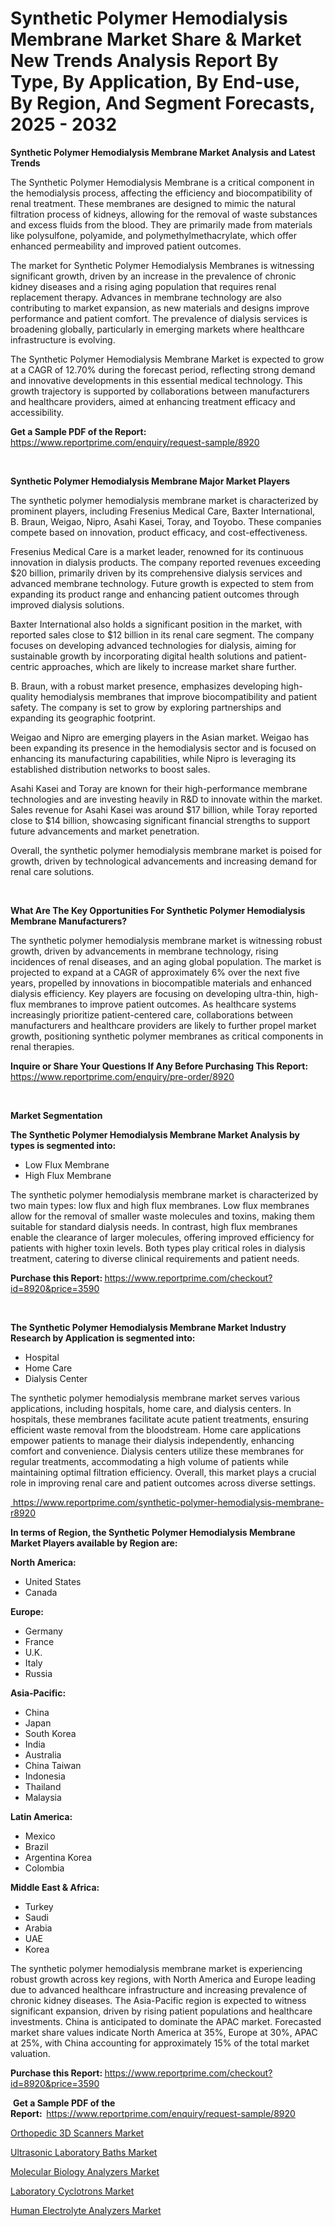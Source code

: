 <p><h1>Synthetic Polymer Hemodialysis Membrane Market Share & Market New Trends Analysis Report By Type, By Application, By End-use, By Region, And Segment Forecasts, 2025 - 2032</h1></p><p><strong>Synthetic Polymer Hemodialysis Membrane Market Analysis and Latest Trends</strong></p>
<p><p>The Synthetic Polymer Hemodialysis Membrane is a critical component in the hemodialysis process, affecting the efficiency and biocompatibility of renal treatment. These membranes are designed to mimic the natural filtration process of kidneys, allowing for the removal of waste substances and excess fluids from the blood. They are primarily made from materials like polysulfone, polyamide, and polymethylmethacrylate, which offer enhanced permeability and improved patient outcomes.</p><p>The market for Synthetic Polymer Hemodialysis Membranes is witnessing significant growth, driven by an increase in the prevalence of chronic kidney diseases and a rising aging population that requires renal replacement therapy. Advances in membrane technology are also contributing to market expansion, as new materials and designs improve performance and patient comfort. The prevalence of dialysis services is broadening globally, particularly in emerging markets where healthcare infrastructure is evolving.</p><p>The Synthetic Polymer Hemodialysis Membrane Market is expected to grow at a CAGR of 12.70% during the forecast period, reflecting strong demand and innovative developments in this essential medical technology. This growth trajectory is supported by collaborations between manufacturers and healthcare providers, aimed at enhancing treatment efficacy and accessibility.</p></p>
<p><strong>Get a Sample PDF of the Report:&nbsp;</strong> <a href="https://www.reportprime.com/enquiry/request-sample/8920?utm_campaign=40&utm_medium=2&utm_source=Github&utm_content=ia&utm_term=20032025&utm_id=synthetic-polymer-hemodialysis-membrane">https://www.reportprime.com/enquiry/request-sample/8920</a></p>
<p>&nbsp;</p>
<p><strong>Synthetic Polymer Hemodialysis Membrane Major Market Players</strong></p>
<p><p>The synthetic polymer hemodialysis membrane market is characterized by prominent players, including Fresenius Medical Care, Baxter International, B. Braun, Weigao, Nipro, Asahi Kasei, Toray, and Toyobo. These companies compete based on innovation, product efficacy, and cost-effectiveness.</p><p>Fresenius Medical Care is a market leader, renowned for its continuous innovation in dialysis products. The company reported revenues exceeding $20 billion, primarily driven by its comprehensive dialysis services and advanced membrane technology. Future growth is expected to stem from expanding its product range and enhancing patient outcomes through improved dialysis solutions.</p><p>Baxter International also holds a significant position in the market, with reported sales close to $12 billion in its renal care segment. The company focuses on developing advanced technologies for dialysis, aiming for sustainable growth by incorporating digital health solutions and patient-centric approaches, which are likely to increase market share further.</p><p>B. Braun, with a robust market presence, emphasizes developing high-quality hemodialysis membranes that improve biocompatibility and patient safety. The company is set to grow by exploring partnerships and expanding its geographic footprint.</p><p>Weigao and Nipro are emerging players in the Asian market. Weigao has been expanding its presence in the hemodialysis sector and is focused on enhancing its manufacturing capabilities, while Nipro is leveraging its established distribution networks to boost sales.</p><p>Asahi Kasei and Toray are known for their high-performance membrane technologies and are investing heavily in R&D to innovate within the market. Sales revenue for Asahi Kasei was around $17 billion, while Toray reported close to $14 billion, showcasing significant financial strengths to support future advancements and market penetration.</p><p>Overall, the synthetic polymer hemodialysis membrane market is poised for growth, driven by technological advancements and increasing demand for renal care solutions.</p></p>
<p>&nbsp;</p>
<p><strong>What Are The Key Opportunities For Synthetic Polymer Hemodialysis Membrane Manufacturers?</strong></p>
<p><p>The synthetic polymer hemodialysis membrane market is witnessing robust growth, driven by advancements in membrane technology, rising incidences of renal diseases, and an aging global population. The market is projected to expand at a CAGR of approximately 6% over the next five years, propelled by innovations in biocompatible materials and enhanced dialysis efficiency. Key players are focusing on developing ultra-thin, high-flux membranes to improve patient outcomes. As healthcare systems increasingly prioritize patient-centered care, collaborations between manufacturers and healthcare providers are likely to further propel market growth, positioning synthetic polymer membranes as critical components in renal therapies.</p></p>
<p><strong>Inquire or Share Your Questions If Any Before Purchasing This Report:</strong> <a href="https://www.reportprime.com/enquiry/pre-order/8920?utm_campaign=40&utm_medium=2&utm_source=Github&utm_content=ia&utm_term=20032025&utm_id=synthetic-polymer-hemodialysis-membrane">https://www.reportprime.com/enquiry/pre-order/8920</a></p>
<p>&nbsp;</p>
<p><strong>Market Segmentation</strong></p>
<p><strong>The Synthetic Polymer Hemodialysis Membrane Market Analysis by types is segmented into:</strong></p>
<p><ul><li>Low Flux Membrane</li><li>High Flux Membrane</li></ul></p>
<p><p>The synthetic polymer hemodialysis membrane market is characterized by two main types: low flux and high flux membranes. Low flux membranes allow for the removal of smaller waste molecules and toxins, making them suitable for standard dialysis needs. In contrast, high flux membranes enable the clearance of larger molecules, offering improved efficiency for patients with higher toxin levels. Both types play critical roles in dialysis treatment, catering to diverse clinical requirements and patient needs.</p></p>
<p><strong>Purchase this Report:&nbsp;</strong><a href="https://www.reportprime.com/checkout?id=8920&price=3590&utm_campaign=40&utm_medium=2&utm_source=Github&utm_content=ia&utm_term=20032025&utm_id=synthetic-polymer-hemodialysis-membrane">https://www.reportprime.com/checkout?id=8920&price=3590</a></p>
<p>&nbsp;</p>
<p><strong>The Synthetic Polymer Hemodialysis Membrane Market Industry Research by Application is segmented into:</strong></p>
<p><ul><li>Hospital</li><li>Home Care</li><li>Dialysis Center</li></ul></p>
<p><p>The synthetic polymer hemodialysis membrane market serves various applications, including hospitals, home care, and dialysis centers. In hospitals, these membranes facilitate acute patient treatments, ensuring efficient waste removal from the bloodstream. Home care applications empower patients to manage their dialysis independently, enhancing comfort and convenience. Dialysis centers utilize these membranes for regular treatments, accommodating a high volume of patients while maintaining optimal filtration efficiency. Overall, this market plays a crucial role in improving renal care and patient outcomes across diverse settings.</p></p>
<p><a href="https://www.reportprime.com/synthetic-polymer-hemodialysis-membrane-r8920?utm_campaign=40&utm_medium=2&utm_source=Github&utm_content=ia&utm_term=20032025&utm_id=synthetic-polymer-hemodialysis-membrane">&nbsp;https://www.reportprime.com/synthetic-polymer-hemodialysis-membrane-r8920</a></p>
<p><strong>In terms of Region, the Synthetic Polymer Hemodialysis Membrane Market Players available by Region are:</strong></p>
<p>
    <p> <strong> North America: </strong>
        <ul>
            <li>United States</li>
            <li>Canada</li>
        </ul>
        </p> 
    <p> <strong> Europe: </strong>
        <ul>
            <li>Germany</li>
            <li>France</li>
            <li>U.K.</li>
            <li>Italy</li>
            <li>Russia</li>
        </ul>
        </p> 
    <p> <strong> Asia-Pacific: </strong>
        <ul>
            <li>China</li>
            <li>Japan</li>
            <li>South Korea</li>
            <li>India</li>
            <li>Australia</li>
            <li>China Taiwan</li>
            <li>Indonesia</li>
            <li>Thailand</li>
            <li>Malaysia</li>
        </ul>
        </p> 
    <p> <strong> Latin America: </strong>
        <ul>
            <li>Mexico</li>
            <li>Brazil</li>
            <li>Argentina Korea</li>
            <li>Colombia</li>
        </ul>
        </p> 
    <p> <strong> Middle East & Africa: </strong>
        <ul>
            <li>Turkey</li>
            <li>Saudi</li>
            <li>Arabia</li>
            <li>UAE</li>
            <li>Korea</li>
        </ul>
    </p>
    </p>
<p><p>The synthetic polymer hemodialysis membrane market is experiencing robust growth across key regions, with North America and Europe leading due to advanced healthcare infrastructure and increasing prevalence of chronic kidney diseases. The Asia-Pacific region is expected to witness significant expansion, driven by rising patient populations and healthcare investments. China is anticipated to dominate the APAC market. Forecasted market share values indicate North America at 35%, Europe at 30%, APAC at 25%, with China accounting for approximately 15% of the total market valuation.</p></p>
<p><strong>Purchase this Report: </strong><a href="https://www.reportprime.com/checkout?id=8920&price=3590&utm_campaign=40&utm_medium=2&utm_source=Github&utm_content=ia&utm_term=20032025&utm_id=synthetic-polymer-hemodialysis-membrane">https://www.reportprime.com/checkout?id=8920&price=3590</a></p>
<p>&nbsp;<strong>Get a Sample PDF of the Report:&nbsp;&nbsp;</strong><a href="https://www.reportprime.com/enquiry/request-sample/8920?utm_campaign=40&utm_medium=2&utm_source=Github&utm_content=ia&utm_term=20032025&utm_id=synthetic-polymer-hemodialysis-membrane">https://www.reportprime.com/enquiry/request-sample/8920</a></p>
<p><strong></strong></p>
<p><p><a href="https://github.com/rvadencho/Market-Research-Report-List-1/blob/main/orthopedic-3d-scanners-market.md?utm_campaign=40&utm_medium=2&utm_source=Github&utm_content=ia&utm_term=20032025&utm_id=synthetic-polymer-hemodialysis-membrane">Orthopedic 3D Scanners Market</a></p><p><a href="https://github.com/muoioconzej8/Market-Research-Report-List-1/blob/main/ultrasonic-laboratory-baths-market.md?utm_campaign=40&utm_medium=2&utm_source=Github&utm_content=ia&utm_term=20032025&utm_id=synthetic-polymer-hemodialysis-membrane">Ultrasonic Laboratory Baths Market</a></p><p><a href="https://github.com/botocniveda/Market-Research-Report-List-1/blob/main/molecular-biology-analyzers-market.md?utm_campaign=40&utm_medium=2&utm_source=Github&utm_content=ia&utm_term=20032025&utm_id=synthetic-polymer-hemodialysis-membrane">Molecular Biology Analyzers Market</a></p><p><a href="https://github.com/obajimlaweh59/Market-Research-Report-List-1/blob/main/laboratory-cyclotrons-market.md?utm_campaign=40&utm_medium=2&utm_source=Github&utm_content=ia&utm_term=20032025&utm_id=synthetic-polymer-hemodialysis-membrane">Laboratory Cyclotrons Market</a></p><p><a href="https://github.com/cordaysamaya/Market-Research-Report-List-1/blob/main/human-electrolyte-analyzers-market.md?utm_campaign=40&utm_medium=2&utm_source=Github&utm_content=ia&utm_term=20032025&utm_id=synthetic-polymer-hemodialysis-membrane">Human Electrolyte Analyzers Market</a></p></p>